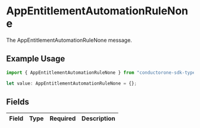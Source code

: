 # AppEntitlementAutomationRuleNone

The AppEntitlementAutomationRuleNone message.

## Example Usage

```typescript
import { AppEntitlementAutomationRuleNone } from "conductorone-sdk-typescript/sdk/models/shared";

let value: AppEntitlementAutomationRuleNone = {};
```

## Fields

| Field       | Type        | Required    | Description |
| ----------- | ----------- | ----------- | ----------- |